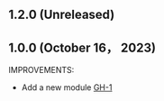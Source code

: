 ## 1.2.0 (Unreleased)
## 1.0.0 (October 16， 2023)

IMPROVEMENTS:

- Add a new module [GH-1](https://github.com/alibabacloud-automation/terraform-alicloud-landing-zone-log-archive/pull/1)
